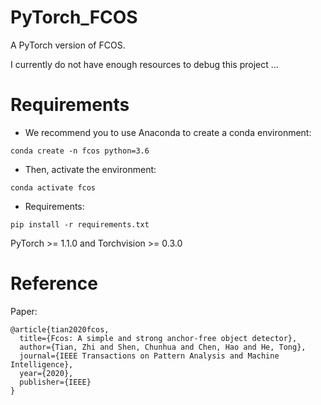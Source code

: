 # PyTorch_FCOS
A PyTorch version of FCOS.

I currently do not have enough resources to debug this project ...

# Requirements
- We recommend you to use Anaconda to create a conda environment:
```Shell
conda create -n fcos python=3.6
```

- Then, activate the environment:
```Shell
conda activate fcos
```

- Requirements:
```Shell
pip install -r requirements.txt 
```
PyTorch >= 1.1.0 and Torchvision >= 0.3.0

# Reference
Paper: 

```Shell
@article{tian2020fcos,
  title={Fcos: A simple and strong anchor-free object detector},
  author={Tian, Zhi and Shen, Chunhua and Chen, Hao and He, Tong},
  journal={IEEE Transactions on Pattern Analysis and Machine Intelligence},
  year={2020},
  publisher={IEEE}
}
```